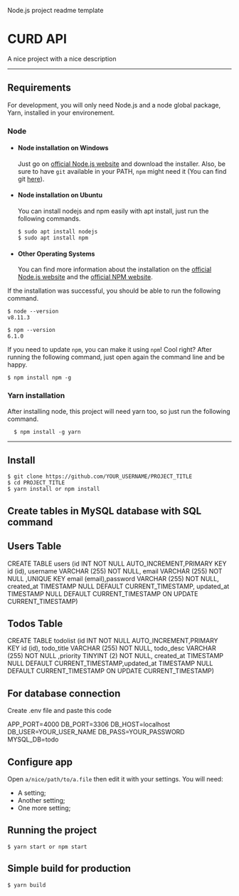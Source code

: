 
Node.js project readme template
# CURD API

A nice project with a nice description

---
## Requirements

For development, you will only need Node.js and a node global package, Yarn, installed in your environement.

### Node
- #### Node installation on Windows

  Just go on [official Node.js website](https://nodejs.org/) and download the installer.
Also, be sure to have `git` available in your PATH, `npm` might need it (You can find git [here](https://git-scm.com/)).

- #### Node installation on Ubuntu

  You can install nodejs and npm easily with apt install, just run the following commands.

      $ sudo apt install nodejs
      $ sudo apt install npm

- #### Other Operating Systems
  You can find more information about the installation on the [official Node.js website](https://nodejs.org/) and the [official NPM website](https://npmjs.org/).

If the installation was successful, you should be able to run the following command.

    $ node --version
    v8.11.3

    $ npm --version
    6.1.0

If you need to update `npm`, you can make it using `npm`! Cool right? After running the following command, just open again the command line and be happy.

    $ npm install npm -g

###
### Yarn installation
  After installing node, this project will need yarn too, so just run the following command.

      $ npm install -g yarn 

---

## Install

    $ git clone https://github.com/YOUR_USERNAME/PROJECT_TITLE
    $ cd PROJECT_TITLE
    $ yarn install or npm install    
## Create tables in MySQL database with SQL command

## Users Table
CREATE TABLE users (id INT NOT NULL AUTO_INCREMENT,PRIMARY KEY id (id), username VARCHAR (255) NOT NULL, email VARCHAR (255) NOT NULL ,UNIQUE KEY email (email),password VARCHAR (255) NOT NULL, created_at TIMESTAMP NULL DEFAULT CURRENT_TIMESTAMP, updated_at TIMESTAMP NULL DEFAULT CURRENT_TIMESTAMP ON UPDATE CURRENT_TIMESTAMP)

## Todos Table

CREATE TABLE todolist (id INT NOT NULL AUTO_INCREMENT,PRIMARY KEY id (id), todo_title VARCHAR (255) NOT NULL, todo_desc VARCHAR (255) NOT NULL ,priority TINYINT (2) NOT NULL, created_at TIMESTAMP NULL DEFAULT CURRENT_TIMESTAMP,updated_at TIMESTAMP NULL DEFAULT CURRENT_TIMESTAMP ON UPDATE CURRENT_TIMESTAMP)

## For database connection 

Create .env file and paste this code

APP_PORT=4000
DB_PORT=3306
DB_HOST=localhost
DB_USER=YOUR_USER_NAME
DB_PASS=YOUR_PASSWORD
MYSQL_DB=todo



## Configure app

Open `a/nice/path/to/a.file` then edit it with your settings. You will need:

- A setting;
- Another setting;
- One more setting;

## Running the project

    $ yarn start or npm start

## Simple build for production

    $ yarn build

